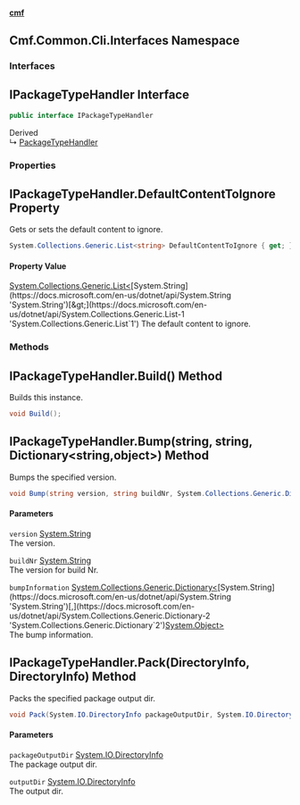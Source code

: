 #### [cmf](index.md 'index')
## Cmf.Common.Cli.Interfaces Namespace
### Interfaces
<a name='Cmf_Common_Cli_Interfaces_IPackageTypeHandler'></a>
## IPackageTypeHandler Interface
```csharp
public interface IPackageTypeHandler
```

Derived  
&#8627; [PackageTypeHandler](Cmf_Common_Cli_Handlers.md#Cmf_Common_Cli_Handlers_PackageTypeHandler 'Cmf.Common.Cli.Handlers.PackageTypeHandler')  
### Properties
<a name='Cmf_Common_Cli_Interfaces_IPackageTypeHandler_DefaultContentToIgnore'></a>
## IPackageTypeHandler.DefaultContentToIgnore Property
Gets or sets the default content to ignore.  
```csharp
System.Collections.Generic.List<string> DefaultContentToIgnore { get; }
```
#### Property Value
[System.Collections.Generic.List&lt;](https://docs.microsoft.com/en-us/dotnet/api/System.Collections.Generic.List-1 'System.Collections.Generic.List`1')[System.String](https://docs.microsoft.com/en-us/dotnet/api/System.String 'System.String')[&gt;](https://docs.microsoft.com/en-us/dotnet/api/System.Collections.Generic.List-1 'System.Collections.Generic.List`1')
The default content to ignore.  
  
### Methods
<a name='Cmf_Common_Cli_Interfaces_IPackageTypeHandler_Build()'></a>
## IPackageTypeHandler.Build() Method
Builds this instance.  
```csharp
void Build();
```
  
<a name='Cmf_Common_Cli_Interfaces_IPackageTypeHandler_Bump(string_string_System_Collections_Generic_Dictionary_string_object_)'></a>
## IPackageTypeHandler.Bump(string, string, Dictionary&lt;string,object&gt;) Method
Bumps the specified version.  
```csharp
void Bump(string version, string buildNr, System.Collections.Generic.Dictionary<string,object> bumpInformation=null);
```
#### Parameters
<a name='Cmf_Common_Cli_Interfaces_IPackageTypeHandler_Bump(string_string_System_Collections_Generic_Dictionary_string_object_)_version'></a>
`version` [System.String](https://docs.microsoft.com/en-us/dotnet/api/System.String 'System.String')  
The version.
  
<a name='Cmf_Common_Cli_Interfaces_IPackageTypeHandler_Bump(string_string_System_Collections_Generic_Dictionary_string_object_)_buildNr'></a>
`buildNr` [System.String](https://docs.microsoft.com/en-us/dotnet/api/System.String 'System.String')  
The version for build Nr.
  
<a name='Cmf_Common_Cli_Interfaces_IPackageTypeHandler_Bump(string_string_System_Collections_Generic_Dictionary_string_object_)_bumpInformation'></a>
`bumpInformation` [System.Collections.Generic.Dictionary&lt;](https://docs.microsoft.com/en-us/dotnet/api/System.Collections.Generic.Dictionary-2 'System.Collections.Generic.Dictionary`2')[System.String](https://docs.microsoft.com/en-us/dotnet/api/System.String 'System.String')[,](https://docs.microsoft.com/en-us/dotnet/api/System.Collections.Generic.Dictionary-2 'System.Collections.Generic.Dictionary`2')[System.Object](https://docs.microsoft.com/en-us/dotnet/api/System.Object 'System.Object')[&gt;](https://docs.microsoft.com/en-us/dotnet/api/System.Collections.Generic.Dictionary-2 'System.Collections.Generic.Dictionary`2')  
The bump information.
  
  
<a name='Cmf_Common_Cli_Interfaces_IPackageTypeHandler_Pack(System_IO_DirectoryInfo_System_IO_DirectoryInfo)'></a>
## IPackageTypeHandler.Pack(DirectoryInfo, DirectoryInfo) Method
Packs the specified package output dir.  
```csharp
void Pack(System.IO.DirectoryInfo packageOutputDir, System.IO.DirectoryInfo outputDir);
```
#### Parameters
<a name='Cmf_Common_Cli_Interfaces_IPackageTypeHandler_Pack(System_IO_DirectoryInfo_System_IO_DirectoryInfo)_packageOutputDir'></a>
`packageOutputDir` [System.IO.DirectoryInfo](https://docs.microsoft.com/en-us/dotnet/api/System.IO.DirectoryInfo 'System.IO.DirectoryInfo')  
The package output dir.
  
<a name='Cmf_Common_Cli_Interfaces_IPackageTypeHandler_Pack(System_IO_DirectoryInfo_System_IO_DirectoryInfo)_outputDir'></a>
`outputDir` [System.IO.DirectoryInfo](https://docs.microsoft.com/en-us/dotnet/api/System.IO.DirectoryInfo 'System.IO.DirectoryInfo')  
The output dir.
  
  
  
